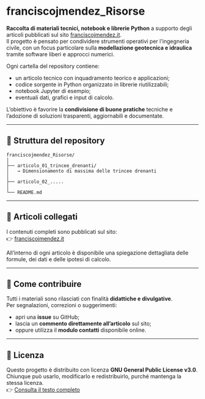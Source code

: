 # franciscojmendez_Risorse

**Raccolta di materiali tecnici, notebook e librerie Python** a supporto degli articoli pubblicati sul sito [franciscojmendez.it](https://franciscojmendez.it).  
Il progetto è pensato per condividere strumenti operativi per l'ingegneria civile, con un focus particolare sulla **modellazione geotecnica e idraulica** tramite software liberi e approcci numerici.

Ogni cartella del repository contiene:

- un articolo tecnico con inquadramento teorico e applicazioni;
- codice sorgente in Python organizzato in librerie riutilizzabili;
- notebook Jupyter di esempio;
- eventuali dati, grafici e input di calcolo.

L’obiettivo è favorire la **condivisione di buone pratiche** tecniche e l’adozione di soluzioni trasparenti, aggiornabili e documentate.

---

## 📂 Struttura del repository

```plaintext
franciscojmendez_Risorse/
│
├── articolo_01_trincee_drenanti/
│   → Dimensionamento di massima delle trincee drenanti
│
├── articolo_02_.....
│
└── README.md
```
---

## 🔗 Articoli collegati

I contenuti completi sono pubblicati sul sito:  
👉 [franciscojmendez.it](https://franciscojmendez.it)

All’interno di ogni articolo è disponibile una spiegazione dettagliata delle formule, dei dati e delle ipotesi di calcolo.

---

## 📌 Come contribuire

Tutti i materiali sono rilasciati con finalità **didattiche e divulgative**.  
Per segnalazioni, correzioni o suggerimenti:

- apri una **issue** su GitHub;
- lascia un **commento direttamente all’articolo** sul sito;
- oppure utilizza il **modulo contatti** disponibile online.

---

## 📜 Licenza

Questo progetto è distribuito con licenza **GNU General Public License v3.0**.  
Chiunque può usarlo, modificarlo e redistribuirlo, purché mantenga la stessa licenza.  
👉 [Consulta il testo completo](https://www.gnu.org/licenses/gpl-3.0.it.html)